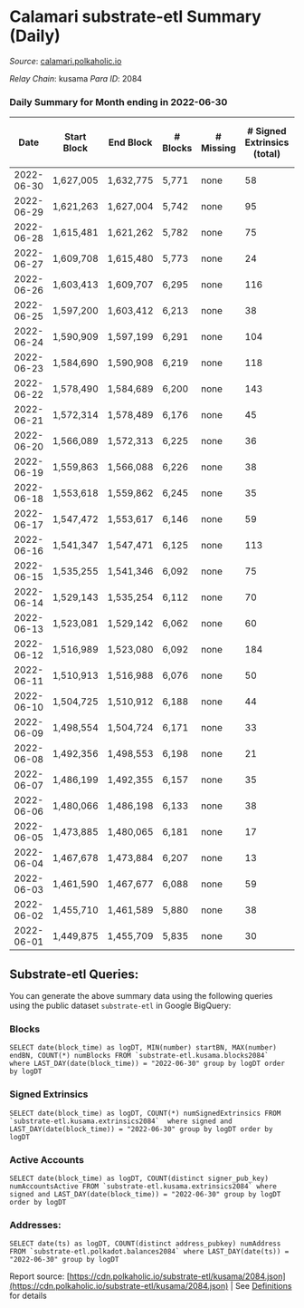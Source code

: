 # Calamari substrate-etl Summary (Daily)

_Source_: [calamari.polkaholic.io](https://calamari.polkaholic.io)

*Relay Chain*: kusama
*Para ID*: 2084



### Daily Summary for Month ending in 2022-06-30


| Date | Start Block | End Block | # Blocks | # Missing | # Signed Extrinsics (total) | # Active Accounts | # Addresses with Balances | # Events | # Transfers | # XCM Transfers In | # XCM Transfers Out |
| ---- | ----------- | --------- | -------- | --------- | --------------------------- | ----------------- | ------------------------- | -------- | ----------- | ------------------ | ------------------- |
| 2022-06-30 | 1,627,005 | 1,632,775 | 5,771 | none  | 58 | 39 | 23,393 | 11,911 | 33 ($11,994.36) |   |   |
| 2022-06-29 | 1,621,263 | 1,627,004 | 5,742 | none  | 95 | 59 | 23,387 | 12,086 | 64 ($35,992.07) | 2 ($17.53) |   |
| 2022-06-28 | 1,615,481 | 1,621,262 | 5,782 | none  | 75 | 51 | 23,381 | 12,026 | 43 ($20,439.48) |   |   |
| 2022-06-27 | 1,609,708 | 1,615,480 | 5,773 | none  | 24 | 21 | 23,375 | 11,695 | 13 ($2,040.04) |   |   |
| 2022-06-26 | 1,603,413 | 1,609,707 | 6,295 | none  | 116 | 72 | 23,374 | 13,324 | 67 ($20,000.86) | 2 ($17.32) |   |
| 2022-06-25 | 1,597,200 | 1,603,412 | 6,213 | none  | 38 | 28 | 23,368 | 12,677 | 25 ($27,626.79) |   |   |
| 2022-06-24 | 1,590,909 | 1,597,199 | 6,291 | none  | 104 | 66 | 23,360 | 13,222 | 59 ($123,338.91) |   |   |
| 2022-06-23 | 1,584,690 | 1,590,908 | 6,219 | none  | 118 | 76 | 23,353 | 13,164 | 67 ($24,810.69) |   |   |
| 2022-06-22 | 1,578,490 | 1,584,689 | 6,200 | none  | 143 | 88 | 23,348 | 13,267 | 83 ($63,191.71) |   |   |
| 2022-06-21 | 1,572,314 | 1,578,489 | 6,176 | none  | 45 | 29 | 23,344 | 12,636 | 13 ($128,257.43) | 4 (-) |   |
| 2022-06-20 | 1,566,089 | 1,572,313 | 6,225 | none  | 36 | 24 | 23,342 | 12,677 | 17 ($6,648.38) |   |   |
| 2022-06-19 | 1,559,863 | 1,566,088 | 6,226 | none  | 38 | 27 | 23,338 | 12,687 | 23 ($16,088.93) |   |   |
| 2022-06-18 | 1,553,618 | 1,559,862 | 6,245 | none  | 35 | 25 | 23,335 | 12,715 | 23 ($13,768.25) |   |   |
| 2022-06-17 | 1,547,472 | 1,553,617 | 6,146 | none  | 59 | 43 | 23,332 | 12,671 | 45 ($8,113.05) |   |   |
| 2022-06-16 | 1,541,347 | 1,547,471 | 6,125 | none  | 113 | 53 | 23,320 | 12,960 | 95 ($177,905.97) |   |   |
| 2022-06-15 | 1,535,255 | 1,541,346 | 6,092 | none  | 75 | 39 | 23,303 | 12,656 | 56 ($66,972.67) | 1 ($0.69) |   |
| 2022-06-14 | 1,529,143 | 1,535,254 | 6,112 | none  | 70 | 40 | 23,297 | 12,675 | 52 ($116,993.91) |   |   |
| 2022-06-13 | 1,523,081 | 1,529,142 | 6,062 | none  | 60 | 33 | 23,282 | 12,506 | 45 ($909,210.79) |   |   |
| 2022-06-12 | 1,516,989 | 1,523,080 | 6,092 | none  | 184 | 107 | 23,275 | 13,342 | 128 ($164,062.36) |   |   |
| 2022-06-11 | 1,510,913 | 1,516,988 | 6,076 | none  | 50 | 28 | 23,252 | 12,485 | 25 ($29,809.73) |   |   |
| 2022-06-10 | 1,504,725 | 1,510,912 | 6,188 | none  | 44 | 22 | 23,243 | 12,665 | 17 ($12,066.55) | 2 ($7.50) |   |
| 2022-06-09 | 1,498,554 | 1,504,724 | 6,171 | none  | 33 | 23 | 23,237 | 12,552 | 18 ($1,237.95) |   |   |
| 2022-06-08 | 1,492,356 | 1,498,553 | 6,198 | none  | 21 | 12 | 23,232 | 12,533 | 12 ($4,585.83) |   |   |
| 2022-06-07 | 1,486,199 | 1,492,355 | 6,157 | none  | 35 | 23 | 23,229 | 12,581 | 12 ($2,931.64) | 4 ($2.18) |   |
| 2022-06-06 | 1,480,066 | 1,486,198 | 6,133 | none  | 38 | 23 | 23,226 | 12,520 | 18 ($10,204.27) | 2 ($0.05) |   |
| 2022-06-05 | 1,473,885 | 1,480,065 | 6,181 | none  | 17 | 15 | 23,222 | 12,475 | 11 ($4,578.17) |   |   |
| 2022-06-04 | 1,467,678 | 1,473,884 | 6,207 | none  | 13 | 12 | 23,220 | 12,500 | 6 ($324.50) |   |   |
| 2022-06-03 | 1,461,590 | 1,467,677 | 6,088 | none  | 59 | 34 | 23,219 | 12,555 | 40 ($141,674.64) |   |   |
| 2022-06-02 | 1,455,710 | 1,461,589 | 5,880 | none  | 38 | 27 | 23,211 | 11,993 | 17 ($4,143.46) |   |   |
| 2022-06-01 | 1,449,875 | 1,455,709 | 5,835 | none  | 30 | 19 | 23,210 | 11,878 | 18 ($8,894.04) | 2 ($0.002) |   |

## Substrate-etl Queries:
You can generate the above summary data using the following queries using the public dataset `substrate-etl` in Google BigQuery:


### Blocks
```
SELECT date(block_time) as logDT, MIN(number) startBN, MAX(number) endBN, COUNT(*) numBlocks FROM `substrate-etl.kusama.blocks2084`  where LAST_DAY(date(block_time)) = "2022-06-30" group by logDT order by logDT
```


### Signed Extrinsics
```
SELECT date(block_time) as logDT, COUNT(*) numSignedExtrinsics FROM `substrate-etl.kusama.extrinsics2084`  where signed and LAST_DAY(date(block_time)) = "2022-06-30" group by logDT order by logDT
```


### Active Accounts
```
SELECT date(block_time) as logDT, COUNT(distinct signer_pub_key) numAccountsActive FROM `substrate-etl.kusama.extrinsics2084` where signed and LAST_DAY(date(block_time)) = "2022-06-30" group by logDT order by logDT
```


### Addresses:
```
SELECT date(ts) as logDT, COUNT(distinct address_pubkey) numAddress FROM `substrate-etl.polkadot.balances2084` where LAST_DAY(date(ts)) = "2022-06-30" group by logDT
```



Report source: [https://cdn.polkaholic.io/substrate-etl/kusama/2084.json](https://cdn.polkaholic.io/substrate-etl/kusama/2084.json) | See [Definitions](/DEFINITIONS.md) for details
